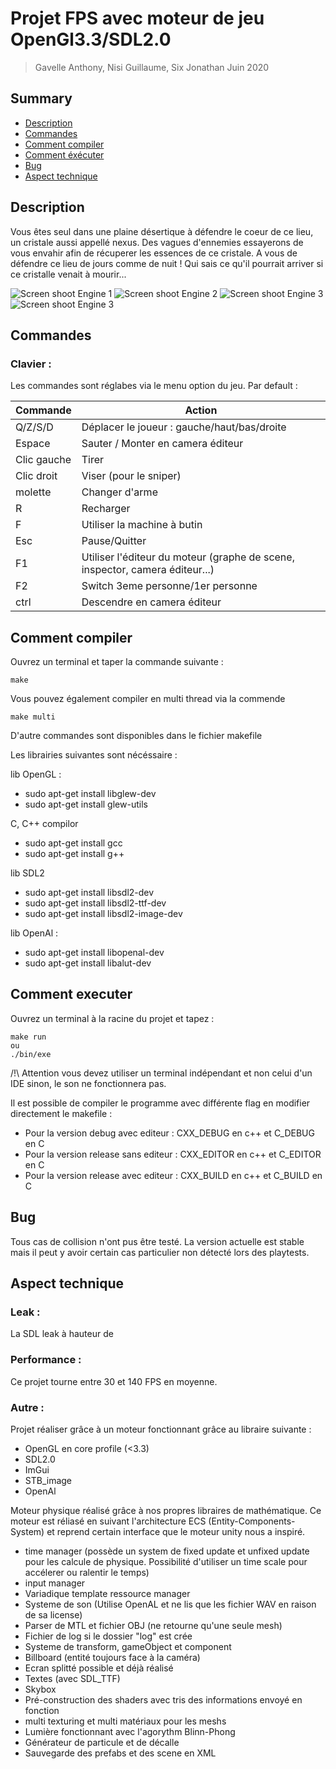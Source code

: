 # Projet FPS avec moteur de jeu OpenGl3.3/SDL2.0
> Gavelle Anthony, Nisi Guillaume, Six Jonathan
> Juin 2020

## Summary
- [Description](##Description "Goto description part")
- [Commandes](##Commandes "Goto command part")
- [Comment compiler](##Comment-compiler "Goto compil part")
- [Comment éxécuter](##Comment-executer "Goto launch part")
- [Bug](##Bug "Goto bug part")
- [Aspect technique](##Aspect-technique "Goto technical part")

## Description

Vous êtes seul dans une plaine désertique à défendre le coeur de ce lieu, un cristale aussi appellé nexus. Des vagues d'ennemies essayerons de vous envahir afin de récuperer les essences de ce cristale. A vous de défendre ce lieu de jours comme de nuit ! Qui sais ce qu'il pourrait arriver si ce cristalle venait à mourir... 

![Screen shoot Engine 1](screens/img1.png "Screen shoot Engine example 1")
![Screen shoot Engine 2](screens/img2.png "Screen shoot Engine example 2")
![Screen shoot Engine 3](screens/img3.png "Screen shoot Engine example 3")
![Screen shoot Engine 3](screens/img4.png "Screen shoot Engine example 3")

## Commandes

### Clavier :
Les commandes sont réglabes via le menu option du jeu. Par default :

Commande 		| Action
------------- 	| -------------
Q/Z/S/D         | Déplacer le joueur : gauche/haut/bas/droite
Espace        	| Sauter / Monter en camera éditeur
Clic gauche     | Tirer
Clic droit      | Viser (pour le sniper)
molette         | Changer d'arme
R               | Recharger
F               | Utiliser la machine à butin
Esc             | Pause/Quitter
F1 				| Utiliser l'éditeur du moteur (graphe de scene, inspector, camera éditeur...)
F2 				| Switch 3eme personne/1er personne
ctrl            | Descendre en camera éditeur

## Comment compiler
Ouvrez un terminal et taper la commande suivante :

```
make
```
Vous pouvez également compiler en multi thread via la commende
```
make multi
```
D'autre commandes sont disponibles dans le fichier makefile

Les librairies suivantes sont nécéssaire :

lib OpenGL : 
- sudo apt-get install libglew-dev
- sudo apt-get install glew-utils

C, C++ compilor
- sudo apt-get install gcc
- sudo apt-get install g++

lib SDL2
- sudo apt-get install libsdl2-dev
- sudo apt-get install libsdl2-ttf-dev
- sudo apt-get install libsdl2-image-dev

lib OpenAl :
- sudo apt-get install libopenal-dev
- sudo apt-get install libalut-dev

## Comment executer
Ouvrez un terminal à la racine du projet et tapez :
```
make run
ou
./bin/exe
```
/!\ Attention vous devez utiliser un terminal indépendant et non celui d'un IDE sinon, le son ne fonctionnera pas.

Il est possible de compiler le programme avec différente flag en modifier directement le makefile :
- Pour la version debug avec editeur : CXX_DEBUG en c++ et C_DEBUG en C
- Pour la version release sans editeur : CXX_EDITOR en c++ et C_EDITOR en C
- Pour la version release avec editeur : CXX_BUILD en c++ et C_BUILD en C

## Bug

Tous cas de collision n'ont pus être testé. La version actuelle est stable mais il peut y avoir certain cas particulier non détecté lors des playtests.

## Aspect technique

### Leak : 

La SDL leak à hauteur de 

### Performance :

Ce projet tourne entre 30 et 140 FPS en moyenne.

### Autre :

Projet réaliser grâce à un moteur fonctionnant grâce au libraire suivante :
- OpenGL en core profile (<3.3)
- SDL2.0
- ImGui
- STB_image
- OpenAl

Moteur physique réalisé grâce à nos propres libraires de mathématique. Ce moteur est réliasé en suivant l'architecture ECS (Entity-Components-System) et reprend certain interface que le moteur unity nous a inspiré.

- time manager (possède un system de fixed update et unfixed update pour les calcule de physique. Possibilité d'utiliser un time scale pour accélerer ou ralentir le temps)
- input manager
- Variadique template ressource manager
- Systeme de son (Utilise OpenAL et ne lis que les fichier WAV en raison de sa license)
- Parser de MTL et fichier OBJ (ne retourne qu'une seule mesh)
- Fichier de log si le dossier "log" est crée
- Systeme de transform, gameObject et component
- Billboard (entité toujours face à la caméra)
- Ecran splitté possible et déjà réalisé
- Textes (avec SDL_TTF)
- Skybox
- Pré-construction des shaders avec tris des informations envoyé en fonction
- multi texturing et multi matériaux pour les meshs
- Lumière fonctionnant avec l'agorythm Blinn-Phong
- Générateur de particule et de décalle
- Sauvegarde des prefabs et des scene en XML
